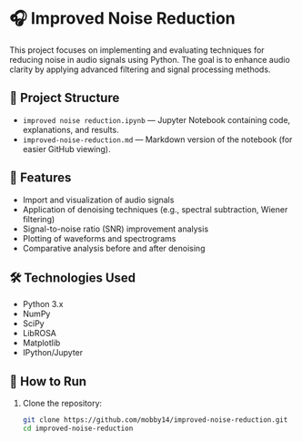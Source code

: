# 🎧 Improved Noise Reduction

This project focuses on implementing and evaluating techniques for reducing noise in audio signals using Python. The goal is to enhance audio clarity by applying advanced filtering and signal processing methods.

## 📁 Project Structure

- `improved noise reduction.ipynb` — Jupyter Notebook containing code, explanations, and results.
- `improved-noise-reduction.md` — Markdown version of the notebook (for easier GitHub viewing).

## 🚀 Features

- Import and visualization of audio signals
- Application of denoising techniques (e.g., spectral subtraction, Wiener filtering)
- Signal-to-noise ratio (SNR) improvement analysis
- Plotting of waveforms and spectrograms
- Comparative analysis before and after denoising

## 🛠️ Technologies Used

- Python 3.x
- NumPy
- SciPy
- LibROSA
- Matplotlib
- IPython/Jupyter

## 🧪 How to Run

1. Clone the repository:
   ```bash
   git clone https://github.com/mobby14/improved-noise-reduction.git
   cd improved-noise-reduction

